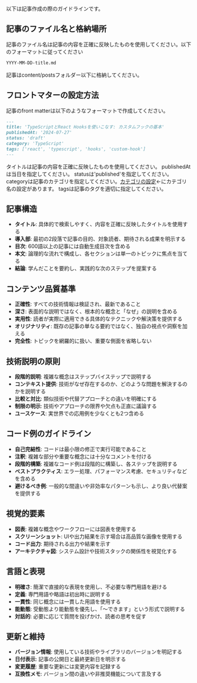 以下は記事作成の際のガイドラインです。

## 記事のファイル名と格納場所
記事のファイル名は記事の内容を正確に反映したものを使用してください。以下のフォーマットに従ってください

```markdown
YYYY-MM-DD-title.md
```

記事はcontent/postsフォルダー以下に格納してください。

## フロントマターの設定方法
記事のfront matterは以下のようなフォーマットで作成してください。

```markdown
---
title: 'TypeScriptとReact Hooksを使いこなす: カスタムフックの基本'
publishedAt: '2024-07-27'
status: 'draft'
category: 'TypeScript'
tags: ['react', 'typescript', 'hooks', 'custom-hook']
---
```

タイトルは記事の内容を正確に反映したものを使用してください。
publishedAtは当日を指定してください。
statusは'published'を指定してください。
categoryは記事のカテゴリを指定してください。[カテゴリの設定](/components/post/CategoryIcon.tsx)←にカテゴリ名の設定があります。
tagsは記事のタグを適切に指定してください。

## 記事構造
- **タイトル**: 具体的で検索しやすく、内容を正確に反映したタイトルを使用する
- **導入部**: 最初の2段落で記事の目的、対象読者、期待される成果を明示する
- **目次**: 600語以上の記事には自動生成目次を含める
- **本文**: 論理的な流れで構成し、各セクションは単一のトピックに焦点を当てる
- **結論**: 学んだことを要約し、実践的な次のステップを提案する

## コンテンツ品質基準
- **正確性**: すべての技術情報は検証され、最新であること
- **深さ**: 表面的な説明ではなく、根本的な概念と「なぜ」の説明を含める
- **実用性**: 読者が実際に適用できる具体的なテクニックや解決策を提供する
- **オリジナリティ**: 既存の記事の単なる要約ではなく、独自の視点や洞察を加える
- **完全性**: トピックを網羅的に扱い、重要な側面を省略しない

## 技術説明の原則
- **段階的説明**: 複雑な概念はステップバイステップで説明する
- **コンテキスト提供**: 技術がなぜ存在するのか、どのような問題を解決するのかを説明する
- **比較と対比**: 類似技術や代替アプローチとの違いを明確にする
- **制限の明示**: 技術やアプローチの限界や欠点も正直に議論する
- **ユースケース**: 実世界での応用例を少なくとも2つ含める

## コード例のガイドライン
- **自己完結性**: コードは最小限の修正で実行可能であること
- **注釈**: 複雑な部分や重要な概念には十分なコメントを付ける
- **段階的構築**: 複雑なコード例は段階的に構築し、各ステップを説明する
- **ベストプラクティス**: エラー処理、パフォーマンス考慮、セキュリティなどを含める
- **避けるべき例**: 一般的な間違いや非効率なパターンも示し、より良い代替案を提供する

## 視覚的要素
- **図表**: 複雑な概念やワークフローには図表を使用する
- **スクリーンショット**: UIや出力結果を示す場合は高品質な画像を使用する
- **コード出力**: 期待される出力や結果を示す
- **アーキテクチャ図**: システム設計や技術スタックの関係性を視覚化する

## 言語と表現
- **明確さ**: 簡潔で直接的な表現を使用し、不必要な専門用語を避ける
- **定義**: 専門用語や略語は初出時に説明する
- **一貫性**: 同じ概念には一貫した用語を使用する
- **能動態**: 受動態より能動態を優先し、「〜できます」という形式で説明する
- **対話的**: 必要に応じて質問を投げかけ、読者の思考を促す

## 更新と維持
- **バージョン情報**: 使用している技術やライブラリのバージョンを明記する
- **日付表示**: 記事の公開日と最終更新日を明示する
- **変更履歴**: 重要な更新には変更内容を記録する
- **互換性メモ**: バージョン間の違いや非推奨機能について言及する